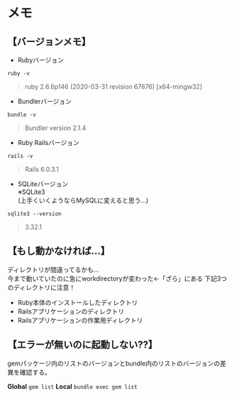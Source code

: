 # メモ
## 【バージョンメモ】
* Rubyバージョン

`ruby -v`
>ruby 2.6.6p146 (2020-03-31 revision 67876) [x64-mingw32]

* Bundlerバージョン

`bundle -v`
>Bundler version 2.1.4

* Ruby Railsバージョン

`rails -v`
>Rails 6.0.3.1

* SQLiteバージョン  
※SQLite3  
(上手くいくようならMySQLに変えると思う…)

`sqlite3 --version`
>3.32.1

## 【もし動かなければ…】
ディレクトリが間違ってるかも…  
今まで動いていたのに急にworkdirectoryが変わった←「ざら」にある
下記3つのディレクトリに注意！
* Ruby本体のインストールしたディレクトリ
* Railsアプリケーションのディレクトリ
* Railsアプリケーションの作業用ディレクトリ

## 【エラーが無いのに起動しない??】
gemパッケージ内のリストのバージョンとbundle内のリストのバージョンの差異を確認する。

**Global**
`gem list`
**Local**
`bundle exec gem list`